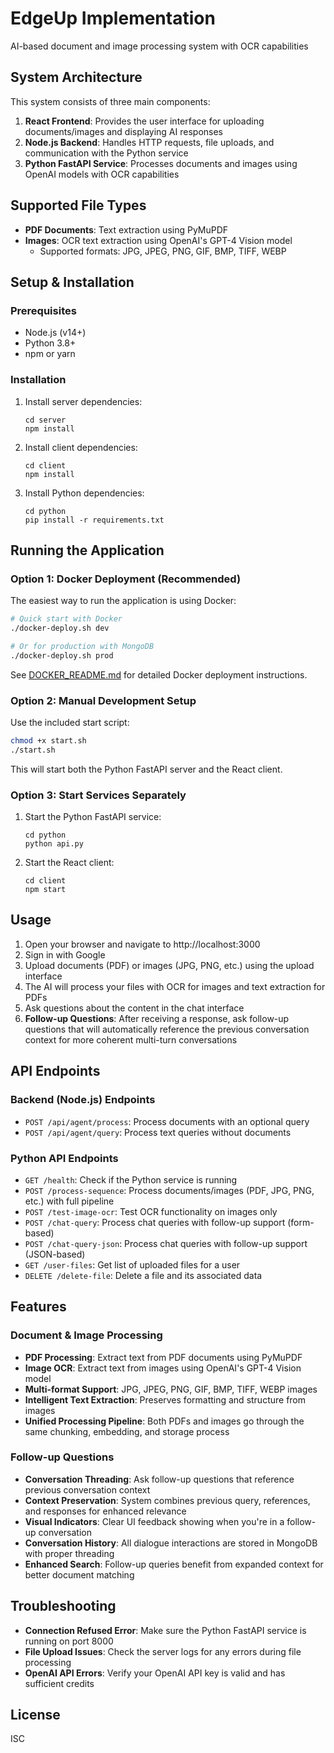 # EdgeUp Implementation
AI-based document and image processing system with OCR capabilities

## System Architecture

This system consists of three main components:

1. **React Frontend**: Provides the user interface for uploading documents/images and displaying AI responses
2. **Node.js Backend**: Handles HTTP requests, file uploads, and communication with the Python service
3. **Python FastAPI Service**: Processes documents and images using OpenAI models with OCR capabilities

## Supported File Types

- **PDF Documents**: Text extraction using PyMuPDF
- **Images**: OCR text extraction using OpenAI's GPT-4 Vision model
  - Supported formats: JPG, JPEG, PNG, GIF, BMP, TIFF, WEBP

## Setup & Installation

### Prerequisites

- Node.js (v14+)
- Python 3.8+
- npm or yarn

### Installation

1. Install server dependencies:
   ```
   cd server
   npm install
   ```

2. Install client dependencies:
   ```
   cd client
   npm install
   ```

3. Install Python dependencies:
   ```
   cd python
   pip install -r requirements.txt
   ```

## Running the Application

### Option 1: Docker Deployment (Recommended)

The easiest way to run the application is using Docker:

```bash
# Quick start with Docker
./docker-deploy.sh dev

# Or for production with MongoDB
./docker-deploy.sh prod
```

See [DOCKER_README.md](DOCKER_README.md) for detailed Docker deployment instructions.

### Option 2: Manual Development Setup

Use the included start script:

```bash
chmod +x start.sh
./start.sh
```

This will start both the Python FastAPI server and the React client.

### Option 3: Start Services Separately

1. Start the Python FastAPI service:
   ```
   cd python
   python api.py
   ```

2. Start the React client:
   ```
   cd client
   npm start
   ```

## Usage

1. Open your browser and navigate to http://localhost:3000
2. Sign in with Google
3. Upload documents (PDF) or images (JPG, PNG, etc.) using the upload interface
4. The AI will process your files with OCR for images and text extraction for PDFs
5. Ask questions about the content in the chat interface
6. **Follow-up Questions**: After receiving a response, ask follow-up questions that will automatically reference the previous conversation context for more coherent multi-turn conversations

## API Endpoints

### Backend (Node.js) Endpoints

- `POST /api/agent/process`: Process documents with an optional query
- `POST /api/agent/query`: Process text queries without documents

### Python API Endpoints

- `GET /health`: Check if the Python service is running
- `POST /process-sequence`: Process documents/images (PDF, JPG, PNG, etc.) with full pipeline
- `POST /test-image-ocr`: Test OCR functionality on images only
- `POST /chat-query`: Process chat queries with follow-up support (form-based)
- `POST /chat-query-json`: Process chat queries with follow-up support (JSON-based)
- `GET /user-files`: Get list of uploaded files for a user
- `DELETE /delete-file`: Delete a file and its associated data

## Features

### Document & Image Processing
- **PDF Processing**: Extract text from PDF documents using PyMuPDF
- **Image OCR**: Extract text from images using OpenAI's GPT-4 Vision model
- **Multi-format Support**: JPG, JPEG, PNG, GIF, BMP, TIFF, WEBP images
- **Intelligent Text Extraction**: Preserves formatting and structure from images
- **Unified Processing Pipeline**: Both PDFs and images go through the same chunking, embedding, and storage process

### Follow-up Questions
- **Conversation Threading**: Ask follow-up questions that reference previous conversation context
- **Context Preservation**: System combines previous query, references, and responses for enhanced relevance
- **Visual Indicators**: Clear UI feedback showing when you're in a follow-up conversation
- **Conversation History**: All dialogue interactions are stored in MongoDB with proper threading
- **Enhanced Search**: Follow-up queries benefit from expanded context for better document matching

## Troubleshooting

- **Connection Refused Error**: Make sure the Python FastAPI service is running on port 8000
- **File Upload Issues**: Check the server logs for any errors during file processing
- **OpenAI API Errors**: Verify your OpenAI API key is valid and has sufficient credits

## License

ISC
